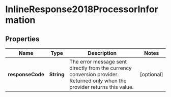 
# InlineResponse2018ProcessorInformation

## Properties
Name | Type | Description | Notes
------------ | ------------- | ------------- | -------------
**responseCode** | **String** | The error message sent directly from the currency conversion provider. Returned only when the provider returns this value.  |  [optional]



